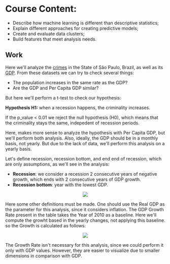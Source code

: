 # Course Content:
- Describe how machine learning is different than descriptive statistics;
- Explain different approaches for creating predictive models;
- Create and evaluate data clusters;
- Build features that meet analysis needs.

## Work

Here we'll analyze the [crimes](https://www.kaggle.com/dbwaller/official-crime-data-sao-paulo-statebrazil-ssp?fbclid=IwAR239ZovM1Zz3lIccXdxTuIHgaPB_G_YkI6G4HIXu4WUQWqC3Jz8Je3fU3o) in the State of São Paulo, Brazil, as well as its [GDP](https://www.seade.gov.br/produtos/pib-anual/). From these datasets we can try to check several things:

- The population increases in the same rate as the GDP?
- Are the GDP and Per Capita GDP similar?

But here we'll perform a t-test to check our hypothesis: 
 
**Hypothesis H1:** when a recession happens, the criminality increases.

If the p_value < 0.01 we reject the null hypothesis (H0), which means that the criminality stays the same, indepedent of recession periods.

Here, makes more sense to analyze the hypothesis with Per Capita GDP, but we'll perform both analysis. Also, ideally, the GDP should be in a monthly basis, not yearly. But due to the lack of data, we'll perform this analysis on a yearly basis.

Let's define recession, recession bottom, and end end of recession, which are only assumptions, as we'll see in the analysis:

- <b>Recession</b>: we consider a recession 2 consecutive years of negative growth, which ends with 2 consecutive years of GDP growth.
- <b>Recession bottom</b>: year with the lowest GDP.

<p align="center"> <img src="https://user-images.githubusercontent.com/63553829/92014715-0c5a3500-ed26-11ea-8dc0-54685f95370b.png"> </p>

Here some other definitions must be made. One should use the Real GDP as the parameter for this analysis, since it considers inflation. The GDP Growth Rate present in the table takes the Year of 2010 as a baseline. Here we'll compute the growht based in the yearly changes, not applying this baseline. so the Growth is calculated as follows:

<p align="center"> <img src="https://user-images.githubusercontent.com/63553829/92014734-167c3380-ed26-11ea-8798-582c946e6a1b.png"> </p>

The Growth Rate isn't necessary for this analysis, since we could perform it only with GDP values. However, they are easier to visualize due to smaller dimensions in comparison with GDP.

